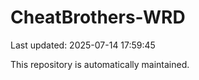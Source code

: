 # CheatBrothers-WRD

Last updated: 2025-07-14 17:59:45

This repository is automatically maintained.
